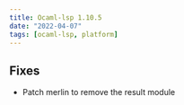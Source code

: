 ```yaml
---
title: Ocaml-lsp 1.10.5
date: "2022-04-07"
tags: [ocaml-lsp, platform]
---
```


## Fixes

- Patch merlin to remove the result module
